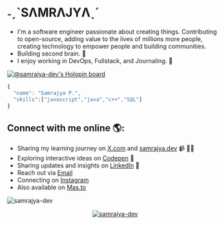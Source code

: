 # ˗ˏˋSΛMRΛJYΛˎˊ

- I'm a software engineer passionate about creating things. Contributing to open-source, adding value to the lives of millions more people, creating technology to empower people and building communities.
- Building second brain. 🧠
- I enjoy working in DevOps, Fullstack, and Journaling. 👀

[![@samrajya-dev's Holopin board](https://holopin.me/samrajyadev)](https://holopin.io/@samrajyadev)

```js
{
  "name": "Samrajya P.",
  "skills":["javascript","java","c++","SQL"]
}
```

## Connect with me online 🌎:
- Sharing my learning journey on <a href="https://x.com/samrajya_dev" target="_blank"> X.com</a> and <a href="https://samrajya.dev" target="_blank">samrajya.dev</a> 📹 ✍🏾
- Exploring interactive ideas on <a href="https://codepen.io/samjsx" target="_blank"> Codepen</a> 🏓
- Sharing updates and insights on <a href="https://www.linkedin.com/in/samrajya/" target="_blank">LinkedIn</a> 💼
- Reach out via <a href="mailto:hello@samrajya.dev" target="_blank">Email</a>
- Connecting on <a href="https://instagram.com/samrajya.dev" target="_blank">Instagram</a>
- Also available on <a href="https://mas.to/@psmj" target="_blank">Mas.to</a>

<!---
samrajya-dev/samrajya-dev is a ✨ special ✨ repository because its `README.md` (this file) appears on your GitHub profile.
You can click the Preview link to take a look at your changes.
--->
<p align="left"> <img src="https://komarev.com/ghpvc/?username=samrajya-dev&label=Profile%20views&color=0e75b6&style=flat" alt="samrajya-dev" /> </p>

<!---
<div align="center"><h1>˗ˏˋJΛYˎˊ</p>
  <h1>SΛMRΛJYΛ</h1>
<h3>Coding Enthusiast in Constant Evolution 💡</h3>
</div>

<div align="center"> 
  <img src="https://komarev.com/ghpvc/?username=samrajya-dev&label=Profile%20views&color=0e75b6&style=flat"/>
<br><br>
<a href="https://github.com/ryo-ma/github-profile-trophy"><img src="https://github-profile-trophy.vercel.app/?username=samrajya-dev"/></a> </p>
  
      <div align="center">
      <hr><br>
  - 📫 How to reach me **samrajya.dev@gmail.com**
**samrajya.dev**
**x.com/samrajya.dev** <br>
        <br><hr>
    </div>
  
  <div align="center" style="padding:4%;">

<img src="https://github-readme-stats.vercel.app/api?username=samrajya-dev&show_icons=true&locale=en" />
<img src="https://github-readme-streak-stats.herokuapp.com/?user=samrajya-dev&"/>
    
  </div>
 
<img align="center" src="https://github-readme-stats.vercel.app/api/top-langs?username=samrajya-dev&show_icons=true&locale=en&layout=compact"/>

/-->

<p align="center"> <a href="https://github.com/ryo-ma/github-profile-trophy"><img src="https://github-profile-trophy.vercel.app/?username=samrajya-dev" alt="samrajya-dev"/></a> </p>
